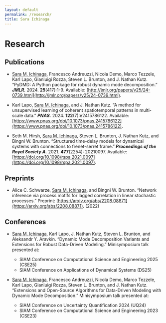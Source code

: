 ```yaml
---
layout: default
permalink: /research/
title: Sara Ichinaga
---
```


# Research

## Publications
- <ins>Sara M. Ichinaga</ins>, Francesco Andreuzzi, Nicola Demo, Marco Tezzele, Karl Lapo, Gianluigi Rozza, Steven L. Brunton, and J. Nathan Kutz. “PyDMD: A Python package for robust dynamic mode decomposition.” **_JMLR._** 2024. **25**(417):1-9. Available: [http://jmlr.org/papers/v25/24-0739.html](http://jmlr.org/papers/v25/24-0739.html).

- Karl Lapo, <ins>Sara M. Ichinaga</ins>, and J. Nathan Kutz. “A method for unsupervised learning of coherent spatiotemporal patterns in multi-scale data.” **_PNAS._** 2024. **122**(7):e2415786122. Available: [https://www.pnas.org/doi/10.1073/pnas.2415786122](https://www.pnas.org/doi/10.1073/pnas.2415786122).

- Seth M. Hirsh, <ins>Sara M. Ichinaga</ins>, Steven L. Brunton, J. Nathan Kutz, and Bingni W. Brunton. “Structured time-delay models for dynamical systems with connections to frenet-serret frame.” **_Proceedings of the Royal Society A._** 2021. **477**(2254): 20210097. Available: [https://doi.org/10.1098/rspa.2021.0097](https://doi.org/10.1098/rspa.2021.0097).

## Preprints
- Alice C. Schwarze, <ins>Sara M. Ichinaga</ins>, and Bingni W. Brunton. “Network inference via process motifs for lagged correlation in linear stochastic processes.” Preprint: [https://arxiv.org/abs/2208.08871](https://arxiv.org/abs/2208.08871). (2022)

## Conferences
- <ins>Sara M. Ichinaga</ins>, Karl Lapo, J. Nathan Kutz, Steven L. Brunton, and Aleksandr Y. Aravkin. “Dynamic Mode Decomposition Variants and Extensions for Robust Data-Driven Modeling.” Minisymposium talk presented at:

  - SIAM Conference on Computational Science and Engineering 2025 (CSE25)
  - SIAM Conference on Applications of Dynamical Systems (DS25)

- <ins>Sara M. Ichinaga</ins>, Francesco Andreuzzi, Nicola Demo, Marco Tezzele, Karl Lapo, Gianluigi Rozza, Steven L. Brunton, and J. Nathan Kutz. “Extensions and Open-Source Algorithms for Data-Driven Modeling with Dynamic Mode Decomposition.” Minisymposium talk presented at:

  - SIAM Conference on Uncertainty Quantification 2024 (UQ24)
  - SIAM Conference on Computational Science and Engineering 2023 (CSE23)

